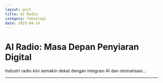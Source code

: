 ```yaml
---
layout: post
title: AI Radio
category: Teknologi
date: 2025-04-14
---
```


# AI Radio: Masa Depan Penyiaran Digital

Industri radio kini semakin dekat dengan integrasi AI dan otomatisasi...

---
